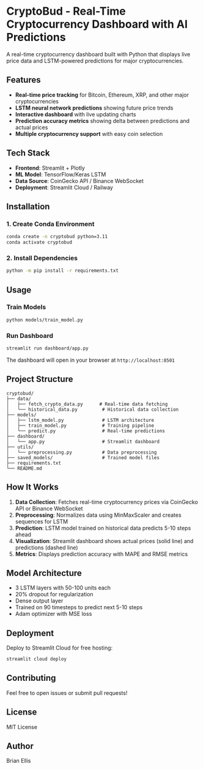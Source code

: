# CryptoBud - Real-Time Cryptocurrency Dashboard with AI Predictions

A real-time cryptocurrency dashboard built with Python that displays live price data and LSTM-powered predictions for major cryptocurrencies.

## Features

- **Real-time price tracking** for Bitcoin, Ethereum, XRP, and other major cryptocurrencies
- **LSTM neural network predictions** showing future price trends
- **Interactive dashboard** with live updating charts
- **Prediction accuracy metrics** showing delta between predictions and actual prices
- **Multiple cryptocurrency support** with easy coin selection

## Tech Stack

- **Frontend**: Streamlit + Plotly
- **ML Model**: TensorFlow/Keras LSTM
- **Data Source**: CoinGecko API / Binance WebSocket
- **Deployment**: Streamlit Cloud / Railway

## Installation

### 1. Create Conda Environment

```bash
conda create -n cryptobud python=3.11
conda activate cryptobud
```

### 2. Install Dependencies

```bash
python -m pip install -r requirements.txt
```

## Usage

### Train Models

```bash
python models/train_model.py
```

### Run Dashboard

```bash
streamlit run dashboard/app.py
```

The dashboard will open in your browser at `http://localhost:8501`

## Project Structure

```
cryptobud/
├── data/
│   ├── fetch_crypto_data.py      # Real-time data fetching
│   └── historical_data.py         # Historical data collection
├── models/
│   ├── lstm_model.py              # LSTM architecture
│   ├── train_model.py             # Training pipeline
│   └── predict.py                 # Real-time predictions
├── dashboard/
│   └── app.py                     # Streamlit dashboard
├── utils/
│   └── preprocessing.py           # Data preprocessing
├── saved_models/                  # Trained model files
├── requirements.txt
└── README.md
```

## How It Works

1. **Data Collection**: Fetches real-time cryptocurrency prices via CoinGecko API or Binance WebSocket
2. **Preprocessing**: Normalizes data using MinMaxScaler and creates sequences for LSTM
3. **Prediction**: LSTM model trained on historical data predicts 5-10 steps ahead
4. **Visualization**: Streamlit dashboard shows actual prices (solid line) and predictions (dashed line)
5. **Metrics**: Displays prediction accuracy with MAPE and RMSE metrics

## Model Architecture

- 3 LSTM layers with 50-100 units each
- 20% dropout for regularization
- Dense output layer
- Trained on 90 timesteps to predict next 5-10 steps
- Adam optimizer with MSE loss

## Deployment

Deploy to Streamlit Cloud for free hosting:

```bash
streamlit cloud deploy
```

## Contributing

Feel free to open issues or submit pull requests!

## License

MIT License

## Author

Brian Ellis
